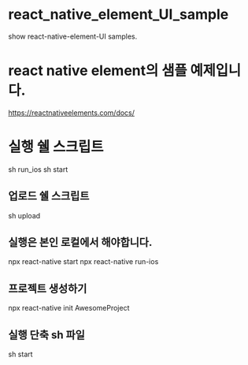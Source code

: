 # react_native_element_UI_sample
show react-native-element-UI samples.

# react native element의 샘플 예제입니다.
https://reactnativeelements.com/docs/

# 실행 쉘 스크립트
sh run_ios
sh start

## 업로드 쉘 스크립트
sh upload

## 실행은 본인 로컬에서 해야합니다.
npx react-native start
npx react-native run-ios

## 프로젝트 생성하기
npx react-native init AwesomeProject

## 실행 단축 sh 파일
sh start